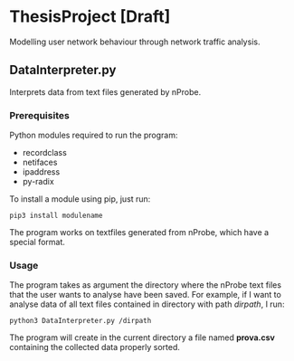 # ThesisProject [Draft]
Modelling user network behaviour through network traffic analysis.

## DataInterpreter.py
Interprets data from text files generated by nProbe.

### Prerequisites
Python modules required to run the program: 
* recordclass 
* netifaces
* ipaddress
* py-radix

To install a module using pip, just run:

```
pip3 install modulename
```

The program works on textfiles generated from nProbe, which have a special format.

### Usage
The program takes as argument the directory where the nProbe text files that the user wants to analyse have been saved.
For example, if I want to analyse data of all text files contained in directory with path *dirpath*, I run:

```
python3 DataInterpreter.py /dirpath 
```

The program will create in the current directory a file named **prova.csv** containing the collected data properly sorted. 

